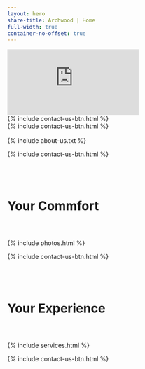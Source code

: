 ```yaml
---
layout: hero
share-title: Archwood | Home
full-width: true
container-no-offset: true
---
```



<!-- hero image header
<div style="magrin:0 auto; padding:0auto">
    <link rel="stylesheet" href="../assets/css/container-index.css">
    <div class="container-hero">
        <div class="btn-bottom-center">
            {% include contact-us-btn.html %}
        </div>
    </div>
</div>
-->

<link rel="stylesheet" href="../assets/css/container-index.css">

<div>
    <link rel="stylesheet" href="../assets/css/container-video.css">
    <div class="container-video">
        <iframe 
            src="https://player.vimeo.com/video/900206967?autoplay=1&amp;loop=1&amp;badge=0&amp;autopause=0&amp;player_id=0&amp;background=1&amp;app_id=58479" 
            frameborder="0" 
            allow="accelerometer; autoplay; fullscreen" 
            title="Archwood Assisted Living">
        </iframe>
        <div class="btn-bottom-center btn-hero-comp">
            {% include contact-us-btn.html %}
        </div>
    </div>
    <script src="https://player.vimeo.com/api/player.js" async></script>
</div>


<div class="btn-hero-mobile">
    {% include contact-us-btn.html %}
</div>


<div class="col-lg-10 offset-lg-1" markdown="1" style="margin-top: 1rem;">
{% include about-us.txt %} 
</div>


{% include contact-us-btn.html %}


<div style="padding-top: 2.5rem; padding-bottom: 2.5rem">
    <div class="container-header header-photo">
        <div class="container-header-overlay"></div>
        <h1>Your Commfort</h1>
    </div>
</div>


<div class="container-lg">
    {% include photos.html %}
</div>


{% include contact-us-btn.html %}


<div style="padding-top: 2.5rem; padding-bottom: 2.5rem">
    <div class="container-header header-service">
        <div class="container-header-overlay"></div>
        <h1>Your Experience</h1>
    </div>
</div>


<div class="container-lg">
    {% include services.html %}
</div>


{% include contact-us-btn.html %}
